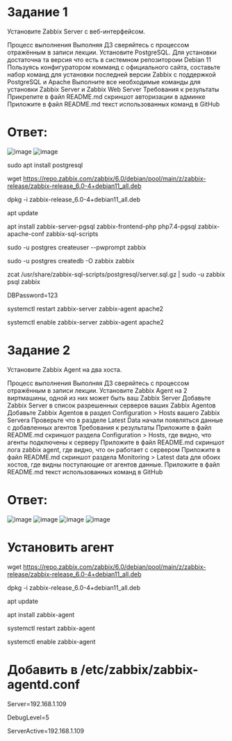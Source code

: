# Задание 1
Установите Zabbix Server с веб-интерфейсом.

Процесс выполнения
Выполняя ДЗ сверяйтесь с процессом отражённым в записи лекции.
Установите PostgreSQL. Для установки достаточна та версия что есть в системном репозитороии Debian 11
Пользуясь конфигуратором комманд с официального сайта, составьте набор команд для установки последней версии Zabbix с поддержкой PostgreSQL и Apache
Выполните все необходимые команды для установки Zabbix Server и Zabbix Web Server
Требования к результаты
Прикрепите в файл README.md скриншот авторизации в админке
Приложите в файл README.md текст использованных команд в GitHub

# Ответ:

![image](https://github.com/elisar83/hw-02/assets/122297912/84da3e02-c1c5-4f52-b4d4-021eaf9026f6)
![image](https://github.com/elisar83/hw-02/assets/122297912/bff782a6-95cf-4832-8cc3-30d7e34ecd81)


sudo apt install postgresql

wget https://repo.zabbix.com/zabbix/6.0/debian/pool/main/z/zabbix-release/zabbix-release_6.0-4+debian11_all.deb

dpkg -i zabbix-release_6.0-4+debian11_all.deb

apt update

apt install zabbix-server-pgsql zabbix-frontend-php php7.4-pgsql zabbix-apache-conf zabbix-sql-scripts

sudo -u postgres createuser --pwprompt zabbix

sudo -u postgres createdb -O zabbix zabbix

zcat /usr/share/zabbix-sql-scripts/postgresql/server.sql.gz | sudo -u zabbix psql zabbix

DBPassword=123

systemctl restart zabbix-server zabbix-agent apache2

systemctl enable zabbix-server zabbix-agent apache2


# Задание 2
Установите Zabbix Agent на два хоста.

Процесс выполнения
Выполняя ДЗ сверяйтесь с процессом отражённым в записи лекции.
Установите Zabbix Agent на 2 виртмашины, одной из них может быть ваш Zabbix Server
Добавьте Zabbix Server в список разрешенных серверов ваших Zabbix Agentов
Добавьте Zabbix Agentов в раздел Configuration > Hosts вашего Zabbix Servera
Проверьте что в разделе Latest Data начали появляться данные с добавленных агентов
Требования к результаты
Приложите в файл README.md скриншот раздела Configuration > Hosts, где видно, что агенты подключены к серверу
Приложите в файл README.md скриншот лога zabbix agent, где видно, что он работает с сервером
Приложите в файл README.md скриншот раздела Monitoring > Latest data для обоих хостов, где видны поступающие от агентов данные.
Приложите в файл README.md текст использованных команд в GitHub

# Ответ:

![image](https://github.com/elisar83/hw-02/assets/122297912/23362a24-5021-4a0d-a4a4-8136abde73fb)
![image](https://github.com/elisar83/hw-02/assets/122297912/fc0b8bc5-4768-44a2-b53e-1a7a6f0359cb)
![image](https://github.com/elisar83/hw-02/assets/122297912/9f01d3a8-c8ab-4337-951c-2a329a32cf6b)
![image](https://github.com/elisar83/hw-02/assets/122297912/7e07fad1-ae7b-480f-aff8-036c398decc6)

# Установить агент

wget https://repo.zabbix.com/zabbix/6.0/debian/pool/main/z/zabbix-release/zabbix-release_6.0-4+debian11_all.deb

dpkg -i zabbix-release_6.0-4+debian11_all.deb

apt update

apt install zabbix-agent

systemctl restart zabbix-agent

systemctl enable zabbix-agent

# Добавить в /etc/zabbix/zabbix-agentd.conf

Server=192.168.1.109

DebugLevel=5

ServerActive=192.168.1.109
